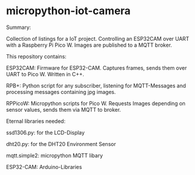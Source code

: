 # micropython-iot-camera

Summary: 

Collection of listings for a IoT project. Controlling an ESP32CAM over UART with a Raspberry Pi Pico W. Images are published to a MQTT broker. 

This repository contains:

ESP32CAM:
Firmware for ESP32-CAM. Captures frames, sends them over UART to Pico W. Written in C++.

RPB+:
Python script for any subscriber, listening for MQTT-Messages and processing messages containing jpg images. 

RPPicoW:
Micropython scripts for Pico W. Requests Images depending on sensor values, sends them via MQTT to broker. 


Eternal libraries needed: 

ssd1306.py: 
for the LCD-Display

dht20.py:
for the DHT20 Environment Sensor

mqtt.simple2: 
micropython MQTT libary

ESP32-CAM:
Arduino-Libraries
